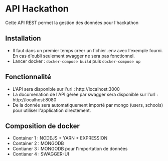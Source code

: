 # API Hackathon

Cette API REST permet la gestion des données pour l'hackathon

## Installation

- Il faut dans un premier temps créer un fichier .env avec l'exemple fourni. En cas d'oubli seulement swagger ne sera pas fonctionnel.
- Lancer docker : ```docker-compose build``` puis ```docker-compose up```

## Fonctionnalité

- L'API sera disponible sur l'url : http://localhost:3000
- La documenation de l'API gérée par swagger sera disponible sur l'url : http://localhost:8080
- De la donnée sera automatiquement importé par mongo (users, schools) pour utiliser l'application directement.


## Composition de docker

- Container 1 : NODEJS + YARN + EXPRESSION
- Container 2 : MONGODB
- Contianer 3 : MONGODB pour l'importation de données
- Contianer 4 : SWAGGER-UI 

